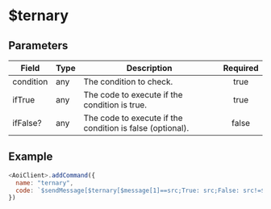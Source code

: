 # $ternary

## Parameters

| Field     | Type | Description                                               | Required |
| --------- | ---- | --------------------------------------------------------- | :------: |
| condition | any  | The condition to check.                                   |   true   |
| ifTrue    | any  | The code to execute if the condition is true.             |   true   |
| ifFalse?  | any  | The code to execute if the condition is false (optional). |  false   |

## Example
```js
<AoiClient>.addCommand({
  name: "ternary",
  code: `$sendMessage[$ternary[$message[1]==src;True: src;False: src!=$message[1]]]`
})
```